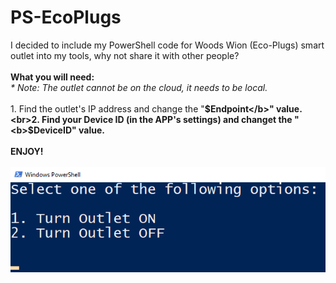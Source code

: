 # PS-EcoPlugs

I decided to include my PowerShell code for Woods Wion (Eco-Plugs) smart outlet into my tools, why not share it with other people?
<br>
<br>
<b>What you will need:</b>
<br><i>* Note: The outlet cannot be on the cloud, it needs to be local.</i>
<br>
<br>1. Find the outlet's IP address and change the "<b>$Endpoint</b>" value.
<br>2. Find your Device ID (in the APP's settings) and changet the "<b>$DeviceID<b>" value.
<br>
<br><b>ENJOY!</b>
<br>
<br>![alt text](https://github.com/antoineleduc/PS-EcoPlugs/blob/main/preview.png)
